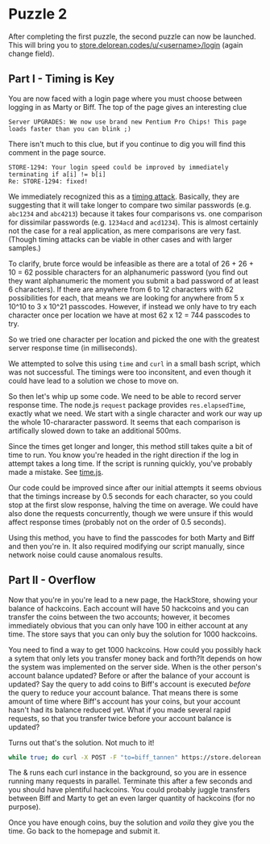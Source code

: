 Puzzle 2
========

After completing the first puzzle, the second puzzle can now be launched. This will bring you to [store.delorean.codes/u/\<username>/login](https://store.delorean.codes/u/<username>/login) (again change <username> field).

Part I - Timing is Key
----------------------

You are now faced with a login page where you must choose between logging in as Marty or Biff. The top of the page gives an interesting clue

```
Server UPGRADES: We now use brand new Pentium Pro Chips! This page loads faster than you can blink ;)
```

There isn't much to this clue, but if you continue to dig you will find this comment in the page source.

```
STORE-1294: Your login speed could be improved by immediately terminating if a[i] != b[i]
Re: STORE-1294: fixed!
```

We immediately recognized this as a [timing attack](https://en.wikipedia.org/wiki/Timing_attack). Basically, they are suggesting that it will take longer to compare two similar passwords (e.g. `abc1234` and `abc4213`) because it takes four comparisons vs. one comparison for dissimilar passwords (e.g. `1234acd` and `acd1234`). This is almost certainly not the case for a real application, as mere comparisons are very fast. (Though timing attacks can be viable in other cases and with larger samples.) 

To clarify, brute force would be infeasible as there are a total of 26 + 26 + 10 = 62 possible characters for an alphanumeric password (you find out they want alphanumeric the moment you submit a bad password of at least 6 characters). If there are anywhere from 6 to 12 characters with 62 possibilities for each, that means we are looking for anywhere from 5 x 10^10 to 3 x 10^21 passcodes. However, if instead we only have to try each character once per location we have at most 62 x 12 = 744 passcodes to try.

So we tried one character per location and picked the one with the greatest server response time (in milliseconds).

We attempted to solve this using `time` and `curl` in a small bash script, which was not successful. The timings were too inconsitent, and even though it could have lead to a solution we chose to move on.

So then let's whip up some code. We need to be able to record server response time. The node.js `request` package provides `res.elapsedTime`, exactly what we need. We start with a single character and work our way up the whole 10-chararacter password. It seems that each comparison is artifically slowed down to take an additional 500ms.

Since the times get longer and longer, this method still takes quite a bit of time to run. You know you're headed in the right direction if the log in attempt takes a long time. If the script is running quickly, you've probably made a mistake. See [time.js](time.js).

Our code could be improved since after our initial attempts it seems obvious that the timings increase by 0.5 seconds for each character, so you could stop at the first slow response, halving the time on average. We could have also done the requests concurrently, though we were unsure if this would affect response times (probably not on the order of 0.5 seconds).

Using this method, you have to find the passcodes for both Marty and Biff and then you're in. It also required modifying our script manually, since network noise could cause anomalous results.

Part II - Overflow
------------------

Now that you're in you're lead to a new page, the HackStore, showing your balance of hackcoins. Each account will have 50 hackcoins and you can transfer the coins between the two accounts; however, it becomes immediately obvious that you can only have 100 in either account at any time. The store says that you can only buy the solution for 1000 hackcoins. 

You need to find a way to get 1000 hackcoins. How could you possibly hack a sytem that only lets you transfer money back and forth?It depends on how the system was implemented on the server side. When is the other person's account balance updated? Before or after the balance of your account is updated? Say the query to add coins to Biff's account is executed *before* the query to reduce your account balance. That means there is some amount of time where Biff's account has your coins, but your account hasn't had its balance reduced yet. What if you made several rapid requests, so that you transfer twice before your account balance is updated?

Turns out that's the solution. Not much to it!

```bash
while true; do curl -X POST -F "to=biff_tannen" https://store.delorean.codes/u/<username>/transfer &; done
```

The & runs each curl instance in the background, so you are in essence running many requests in parallel. Terminate this after a few seconds and you should have plentiful hackcoins. You could probably juggle transfers between Biff and Marty to get an even larger quantity of hackcoins (for no purpose).

Once you have enough coins, buy the solution and *voila* they give you the time. Go back to the homepage and submit it.

